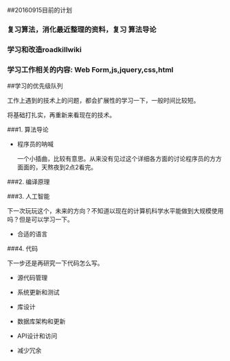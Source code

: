 ##20160915目前的计划

### 复习算法，消化最近整理的资料，复习 算法导论 

### 学习和改造roadkillwiki

### 学习工作相关的内容: Web Form,js,jquery,css,html


##学习的优先级队列

工作上遇到的技术上的问题，都会扩展性的学习一下，一般时间比较短。

将基础打扎实，再重新来看现在的技术。

###1. 算法导论

* 程序员的呐喊
	
	一个小插曲，比较有意思。从来没有见过这个详细各方面的讨论程序员的方方面面的，天熬夜到2点2看完。

###2. 编译原理


###3. 人工智能

下一次玩玩这个，未来的方向？不知道以现在的计算机科学水平能做到大规模使用吗？但是可以学习一下。

* 合适的语言

###4. 代码

下一步还是再研究一下代码怎么写。

* 源代码管理

* 系统更新和测试

* 库设计

* 数据库架构和更新

* API设计和访问

* 减少冗余



